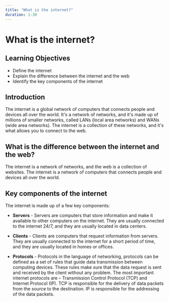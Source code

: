 ```yaml
---
title: "What is the internet?"
duration: 1:30
---
```


# What is the internet?

## Learning Objectives

* Define the internet
* Explain the difference between the internet and the web
* Identify the key components of the internet

## Introduction

The internet is a global network of computers that connects people and devices all over the world. It's a network of networks, and it's made up of millions of smaller networks, called LANs (local area networks) and WANs (wide area networks). The internet is a collection of these networks, and it's what allows you to connect to the web.


## What is the difference between the internet and the web?

The internet is a network of networks, and the web is a collection of websites. The internet is a network of computers that connects people and devices all over the world.

## Key components of the internet

The internet is made up of a few key components:

* **Servers** - Servers are computers that store information and make it available to other computers on the internet. They are usually connected to the internet 24/7, and they are usually located in data centers.

* **Clients** - Clients are computers that request information from servers. They are usually connected to the internet for a short period of time, and they are usually located in homes or offices.

* **Protocols** - Protocols in the language of networking, protocols can be defined as a set of rules that guide data transmission between computing devices. These rules make sure that the data request is sent and received by the client without any problem. The most important internet protocols are – Transmission Control Protocol (TCP) and Internet Protocol (IP). TCP is responsible for the delivery of data packets from the source to the destination. IP is responsible for the addressing of the data packets.